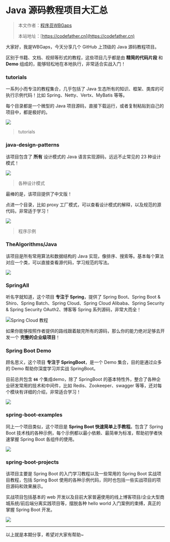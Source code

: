 # Java 源码教程项目大汇总

> 本文作者：[程序员WBGaps](https://yuyuanweb.feishu.cn/wiki/Abldw5WkjidySxkKxU2cQdAtnah)
>
> 本站地址：[https://codefather.cn](https://codefather.cn)

大家好，我是WBGaps，今天分享几个 GitHub 上顶级的 Java 源码教程项目。

区别于书籍、文档、视频等形式的教程，这些项目几乎都是由 **精简的代码片段** 和 **Demo** 组成的，能够轻松地在本地执行，非常适合实战入门！

### tutorials

一系列小而专注的教程集合，几乎包括了 Java 生态所有的知识、框架、类库的可执行示例代码！比如 Spring、Netty、Vertx、MyBatis 等等。

每个目录都是一个微型的 Java 项目源码，直接下载运行，或者复制粘贴到自己的项目中，都是极好的。

![](https://pic.yupi.icu/5563/202311091035248.png)

> tutorials

### java-design-patterns

该项目包含了 **所有** 设计模式的  Java 语言实现源码，远远不止常见的 23 种设计模式！

![](https://pic.yupi.icu/5563/202311091035214.png)

> 各种设计模式

最棒的是，该项目提供了中文版！

点进一个目录，比如 proxy 工厂模式，可以查看设计模式的解释，以及规范的源代码，非常适于学习！

![](https://pic.yupi.icu/5563/202311091035209.png)

> 程序示例

### TheAlgorithms/Java

该项目是所有常用算法和数据结构的 Java 实现，像排序、搜索等。基本每个算法对应一个类，可以直接查看源代码，学习规范的写法。

![](https://pic.yupi.icu/5563/202311091035220.png)

### SpringAll

听名字就知道，这个项目 **专注于 Spring**，提供了 Spring Boot、Spring Boot & Shiro、Spring Batch、Spring Cloud、Spring  Cloud Alibaba、Spring Security & Spring Security OAuth2、博客等 Spring 系列源码，非常大而全！

![](https://pic.yupi.icu/5563/202311091035262.png)Spring Cloud 教程

如果你能够按照作者提供的路线跟着敲完所有的源码，那么你的能力绝对足够去开发一个 **完整的企业级项目**！

### Spring Boot Demo

顾名思义，这个项目 **专注于 SpringBoot**，是一个 Demo 集合，目的是通过众多的 Demo 帮助你深度学习并实战 SpringBoot。

目前总共包含 **`66`** 个集成demo，除了 SpringBoot 的基本特性外，整合了各种企业研发常用的技术和中间件，比如 Redis、Zookeeper、swagger 等等，还对每个模块有详细的介绍，非常适合学习！

![](https://pic.yupi.icu/5563/202311091035235.png)

### spring-boot-examples

同上一个项目类似，这个项目是 **Spring Boot 快速简单上手教程**。包含了 Spring Boot 技术栈的各种示例，每个示例都以最小依赖、最简单为标准，帮助初学者快速掌握 Spring Boot 各组件的使用。

![](https://pic.yupi.icu/5563/202311091035841.png)

### spring-boot-projects

该项目主要是 Spring Boot 的入门学习教程以及一些常用的 Spring Boot 实战项目教程，包括 Spring  Boot 使用的各种示例代码，同时也包括一些实战项目的项目源码和效果展示。

实战项目包括基本的 web  开发以及目前大家普遍使用的线上博客项目/企业大型商城系统/前后端分离实践项目等，摆脱各种 hello world 入门案例的束缚，真正的掌握  Spring Boot 开发。

![](https://pic.yupi.icu/5563/202311091035850.png)

------

以上就是本期分享，希望对大家有帮助~

